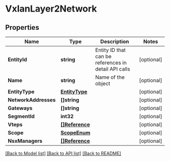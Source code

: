 # VxlanLayer2Network

## Properties

Name | Type | Description | Notes
------------ | ------------- | ------------- | -------------
**EntityId** | **string** | Entity ID that can be references in detail API calls | [optional] 
**Name** | **string** | Name of the object | [optional] 
**EntityType** | [**EntityType**](EntityType.md) |  | [optional] 
**NetworkAddresses** | **[]string** |  | [optional] 
**Gateways** | **[]string** |  | [optional] 
**SegmentId** | **int32** |  | [optional] 
**Vteps** | [**[]Reference**](Reference.md) |  | [optional] 
**Scope** | [**ScopeEnum**](ScopeEnum.md) |  | [optional] 
**NsxManagers** | [**[]Reference**](Reference.md) |  | [optional] 

[[Back to Model list]](../README.md#documentation-for-models) [[Back to API list]](../README.md#documentation-for-api-endpoints) [[Back to README]](../README.md)


